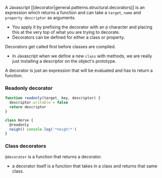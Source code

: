 
A Javascript [[decorator|general.patterns.structural.decorators]] is an expression which returns a function and can take a `target`, `name` and `property descriptor` as arguments. 
- You apply it by prefixing the decorator with an `@` character and placing this at the very top of what you are trying to decorate. 
- Decorators can be defined for either a class or property.

Decorators get called first before classes are compiled.
- In Javascript when we define a new `class` with methods, we are really just installing a descriptor on the object's prototype.

A decorator is just an expression that will be evaluated and has to return a function.

### Readonly decorator
```js
function readonly(target, key, descriptor) {
  descriptor.writable = false
  return descriptor
}

class Horse {
  @readonly
  neigh() console.log('*neigh!*')
}
```

### Class decorators
`@decorator` is a function that returns a decorator.
- a decorator itself is a function that takes in a class and returns that same class.
